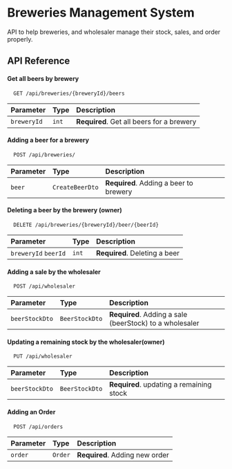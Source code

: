 
# Breweries Management System

API to help breweries, and wholesaler manage their stock, sales, and order properly.


## API Reference

#### Get all beers by brewery

```http
  GET /api/breweries/{breweryId}/beers
```

| Parameter | Type     | Description                |
| :-------- | :------- | :------------------------- |
| `breweryId` | `int` | **Required**. Get all beers for a brewery |

#### Adding a beer for a brewery

```http
  POST /api/breweries/
```

| Parameter | Type     | Description                       |
| :-------- | :------- | :-------------------------------- |
| `beer`      | `CreateBeerDto` | **Required**. Adding a beer to  brewery |

#### Deleting a beer by the brewery (owner)

```http
  DELETE /api/breweries/{breweryId}/beer/{beerId}
```

| Parameter | Type     | Description                       |
| :-------- | :------- | :-------------------------------- |
| `breweryId`  `beerId`      | `int` | **Required**. Deleting a beer |

#### Adding a sale by the wholesaler

```http
  POST /api/wholesaler
```

| Parameter | Type     | Description                       |
| :-------- | :------- | :-------------------------------- |
| `beerStockDto` | `BeerStockDto` | **Required**. Adding a sale (beerStock) to a wholesaler |

#### Updating a remaining stock by the wholesaler(owner)

```http
  PUT /api/wholesaler
```

| Parameter | Type     | Description                       |
| :-------- | :------- | :-------------------------------- |
| `beerStockDto` | `BeerStockDto` | **Required**. updating a remaining stock |

#### Adding an Order

```http
  POST /api/orders
```

| Parameter | Type     | Description                       |
| :-------- | :------- | :-------------------------------- |
| `order` | `Order` | **Required**. Adding new order |